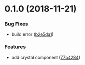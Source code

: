 <a name="0.1.0"></a>
# 0.1.0 (2018-11-21)


### Bug Fixes

* build error ([b2e5da1](https://github.com/matai-tech/matai-pro/commit/b2e5da1))


### Features

* add crystal component ([77b4284](https://github.com/matai-tech/matai-pro/commit/77b4284))



